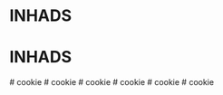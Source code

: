 # INHADS
# INHADS
#   c o o k i e  
 #   c o o k i e  
 #   c o o k i e  
 #   c o o k i e  
 #   c o o k i e  
 #   c o o k i e  
 